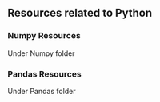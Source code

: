 ## Resources related to Python

### Numpy Resources
Under Numpy folder

### Pandas Resources
Under Pandas folder



